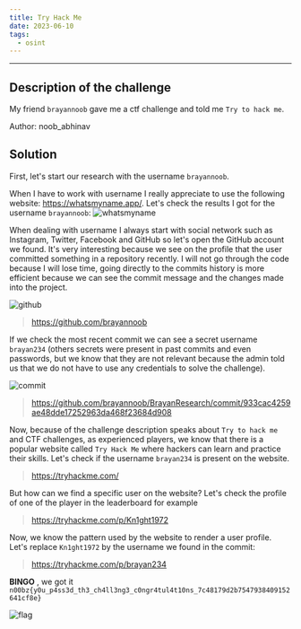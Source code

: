 ```yaml
---
title: Try Hack Me
date: 2023-06-10
tags:
  - osint
---
```


___

## Description of the challenge

My friend `brayannoob` gave me a ctf challenge and told me `Try to hack me`.

Author: noob_abhinav

## Solution

First, let's start our research with the username `brayannoob`.

When I have to work with username I really appreciate to use the following website: https://whatsmyname.app/.
Let's check the results I got for the username `brayannoob`:
![whatsmyname](/images/n00bzctf_2023/tryHackMeBrayan.png)

When dealing with username I always start with social network such as Instagram, Twitter, Facebook and GitHub so let's
open the GitHub account we found. It's very interesting because we see on the profile that the user committed something
in a repository recently. I will not go through the code because I will lose time, going directly to the commits history
is
more efficient because we can see the commit message and the changes made into the project.

![github](/images/n00bzctf_2023/tryHackMeGithubAccount.png)

> https://github.com/brayannoob
>
If we check the most recent commit we can see a secret username `brayan234` (others secrets were present in past commits
and even passwords, but we know that they are not
relevant because the admin told us that we do not have to use any credentials to solve the challenge).

![commit](/images/n00bzctf_2023/tryHackMeCommit.png)

> https://github.com/brayannoob/BrayanResearch/commit/933cac4259ae48dde17252963da468f23684d908

Now, because of the challenge description speaks about `Try to hack me` and CTF challenges, as experienced players, we
know that there is a
popular website called `Try Hack Me` where hackers
can learn and practice their skills. Let's check if the username `brayan234` is present on the website.

> https://tryhackme.com/

But how can we find a specific user on the website? Let's check the profile of one of the player in the leaderboard for
example

> https://tryhackme.com/p/Kn1ght1972

Now, we know the pattern used by the website to render a user profile. Let's replace `Kn1ght1972` by the username we
found in the commit:

> https://tryhackme.com/p/brayan234

**BINGO** , we got it `n00bz{y0u_p4ss3d_th3_ch4ll3ng3_c0ngr4tul4t10ns_7c48179d2b7547938409152641cf8e}`

![flag](/images/n00bzctf_2023/tryHackMeFlag.png)

